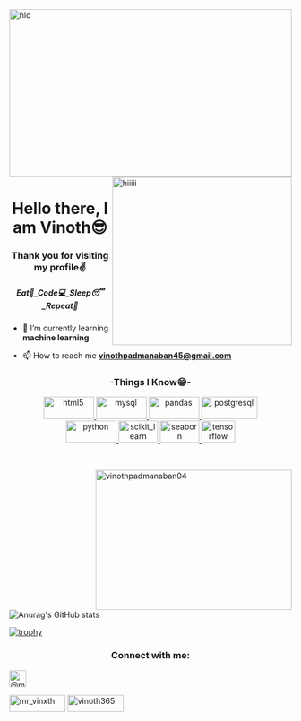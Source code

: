 <img align="center" src="https://img.freepik.com/free-vector/data-concept-illustration-idea-collecting-analysing-using_613284-1574.jpg?w=1060&t=st=1685726043~exp=1685726643~hmac=a2f137febf7201fc99629a12969b05899ebcb4c0c0ec7adc7e18be66425c3efa" alt="hlo" height="300" width="100%">
<img align="right" src="https://www.bing.com/th/id/OGC.fc71635c7f1b09ed30413f59bb749582?pid=1.7&rurl=https%3a%2f%2fcdn.dribbble.com%2fusers%2f20368%2fscreenshots%2f4012238%2fdata_scene.gif&ehk=ECXtJw2tY6eCGzPJwDsu%2f9t8tB%2fvV%2bIUsxiCEq0QX84%3d" alt="hiiiii" width="320" height="300">

<h1 align="center">Hello there, I am Vinoth😎</h1>
<h3 align="center">Thank you for visiting my profile✌️</h3>
<h5 align="center">Eat🍴_Code💻_Sleep😴_Repeat🔁</h5>

- 🌱 I’m currently learning **machine learning**

- 📫 How to reach me **vinothpadmanaban45@gmail.com**



<h3 align="center">-Things I Know😁-</h3>
<p align="center"> <a href="https://www.w3.org/html/" target="_blank" rel="noreferrer"> <img src="https://img.shields.io/badge/HTML-239120?style=for-the-badge&logo=html5&logoColor=white" alt="html5" width="90" height="40"/> </a>
  <a href="https://www.mysql.com/" target="_blank" rel="noreferrer"> <img src="https://img.shields.io/badge/MySQL-00000F?style=for-the-badge&logo=mysql&logoColor=white" alt="mysql" width="90" height="40"/> </a>
  <a href="https://pandas.pydata.org/" target="_blank" rel="noreferrer"> <img src="https://img.shields.io/badge/pandas-%23150458.svg?style=for-the-badge&logo=pandas&logoColor=white" alt="pandas" width="90" height="40"/> </a>
  <a href="https://www.postgresql.org" target="_blank" rel="noreferrer"> <img src="https://img.shields.io/badge/PostgreSQL-316192?style=for-the-badge&logo=postgresql&logoColor=white" alt="postgresql" width="100" height="40"/> </a> <br>
  <a href="https://www.python.org" target="_blank" rel="noreferrer"> <img src="https://img.shields.io/badge/Python-14354C?style=for-the-badge&logo=python&logoColor=white" alt="python" width="90" height="40"/> </a>
  <a href="https://scikit-learn.org/" target="_blank" rel="noreferrer"> <img src="https://upload.wikimedia.org/wikipedia/commons/0/05/Scikit_learn_logo_small.svg" alt="scikit_learn" width="70" height="40"/> </a>
  <a href="https://seaborn.pydata.org/" target="_blank" rel="noreferrer"> <img src="https://seaborn.pydata.org/_images/logo-mark-lightbg.svg" alt="seaborn" width="70" height="40"/> </a>
  <a href="https://www.tensorflow.org" target="_blank" rel="noreferrer"> <img src="https://www.vectorlogo.zone/logos/tensorflow/tensorflow-icon.svg" alt="tensorflow" width="60" height="40"/> </a> </p><br>

<p><img align="right" src="https://github-readme-streak-stats.herokuapp.com/?user=vinothpadmanaban04&" alt="vinothpadmanaban04"  height="250" width="350" /></p>

![Anurag's GitHub stats](https://github-readme-stats.vercel.app/api?username=vinothpadmanaban04&show_icons=true&theme=tokyonight)


[![trophy](https://github-profile-trophy.vercel.app/?username=vinothpadmanaban04&column=-1&theme=dracula)](https://github.com/ryo-ma/github-profile-trophy)

<h3 align="center">Connect with me:</h3>
<p align="center">
  
<a href="https://linkedin.com/@mr_vinxth" target="blank"><img align="center" src="https://img.shields.io/badge/Twitter-1DA1F2?style=for-the-badge&logo=twitter&logoColor=white" alt="@mr_vinxth" height="30" width="30" /></a>

<a href="https://instagram.com/mr_vinxth" target="blank"><img align="center" src="https://img.shields.io/badge/Instagram-E4405F?style=for-the-badge&logo=instagram&logoColor=white" alt="mr_vinxth" height="30" width="100" /></a>
<a href="https://www.leetcode.com/vinoth365" target="blank"><img align="center" src="https://img.icons8.com/?size=100&id=13930&format=png&color=000000" alt="vinoth365" height="30" width="100" /></a>
</p>



